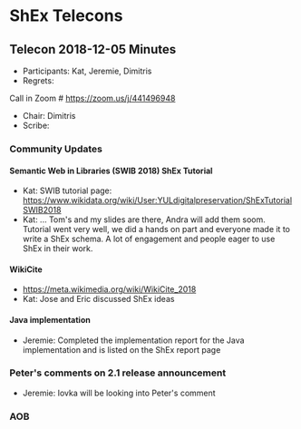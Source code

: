 # ShEx Telecons

## Telecon 2018-12-05  Minutes

* Participants: Kat, Jeremie, Dimitris
* Regrets: 

Call in Zoom # https://zoom.us/j/441496948

* Chair: Dimitris
* Scribe: 

### Community Updates

#### Semantic Web in Libraries (SWIB 2018) ShEx Tutorial

 * Kat: SWIB tutorial page: https://www.wikidata.org/wiki/User:YULdigitalpreservation/ShExTutorialSWIB2018
 * Kat: ... Tom's and my slides are there, Andra will add them soom. Tutorial went very well, we did a hands on part and everyone made it to write a ShEx schema.  A lot of engagement and people eager to use ShEx in their work.

#### WikiCite

* https://meta.wikimedia.org/wiki/WikiCite_2018
* Kat:  Jose and Eric discussed ShEx ideas

#### Java implementation

* Jeremie: Completed the implementation report for the Java implementation and is listed on the ShEx report page

 
### Peter's comments on 2.1 release announcement
* Jeremie: Iovka will be looking into Peter's comment

### AOB
